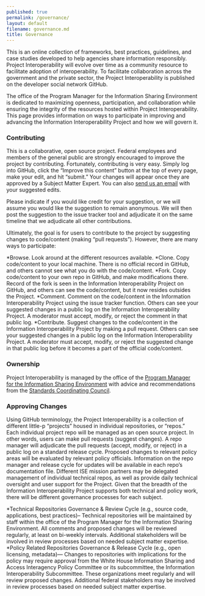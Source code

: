 ```yaml
---
published: true
permalink: /governance/
layout: default
filename: governance.md
title: Governance
---
```


This is an online collection of frameworks, best practices, guidelines, and case studies developed to help agencies share information responsibly. Project Interoperability will evolve over time as a community resource to facilitate adoption of interoperability. To facilitate collaboration across the government and the private sector, the Project Interoperability is published on the developer social network GitHub.

The office of the Program Manager for the Information Sharing Environment is dedicated to maximizing openness, participation, and collaboration while ensuring the integrity of the resources hosted within Project Interoperability. This page provides information on ways to participate in improving and advancing the Information Interoperability Project and how we will govern it.

### Contributing

This is a collaborative, open source project. Federal employees and members of the general public are strongly encouraged to improve the project by contributing. Fortunately, contributing is very easy. Simply log into GitHub, click the “Improve this content” button at the top of every page, make your edit, and hit “submit.” Your changes will appear once they are approved by a Subject Matter Expert. You can also [send us an email](mailto:outreach@ise.gov) with your suggested edits.

Please indicate if you would like credit for your suggestion, or we will assume you would like the suggestion to remain anonymous. We will then post the suggestion to the issue tracker tool and adjudicate it on the same timeline that we adjudicate all other contributions.

Ultimately, the goal is for users to contribute to the project by suggesting changes to code/content (making “pull requests”). However, there are many ways to participate:

*Browse. Look around at the different resources available.
*Clone. Copy code/content to your local machine. There is no official record in GitHub, and others cannot see what you do with the code/content.
*Fork. Copy code/content to your own repo in GitHub, and make modifications there. Record of the fork is seen in the Information Interoperability Project on GitHub, and others can see the code/content, but it now resides outsides the Project.
*Comment. Comment on the code/content in the Information Interoperability Project using the issue tracker function. Others can see your suggested changes in a public log on the Information Interoperability Project. A moderator must accept, modify, or reject the comment in that public log.
*Contribute. Suggest changes to the code/content in the Information Interoperability Project by making a pull request. Others can see your suggested changes in a public log on the Information Interoperability Project. A moderator must accept, modify, or reject the suggested change in that public log before it becomes a part of the official code/content.

### Ownership
Project Interoperability is managed by the office of the [Program Manager for the Information Sharing Environment](www.ise.gov) with advice and recommendations from the [Standards Coordinating Council](www.ise.gov/standards-coordinating-council).  

### Approving Changes
Using GitHub terminology, the Project Interoperability is a collection of different little-p “projects” housed in individual repositories, or “repos.” Each individual project repo will be managed as an open source project. In other words, users can make pull requests (suggest changes). A repo manager will adjudicate the pull requests (accept, modify, or reject) in a public log on a standard release cycle. Proposed changes to relevant policy areas will be evaluated by relevant policy officials. Information on the repo manager and release cycle for updates will be available in each repo’s documentation file. Different ISE mission partners may be delegated management of individual technical repos, as well as provide daily technical oversight and user support for the Project. Given that the breadth of the Information Interoperability Project supports both technical and policy work, there will be different governance processes for each subject.

*Technical Repositories Governance & Review Cycle (e.g., source code, applications, best practices)– Technical repositories will be maintained by staff within the office of the Program Manager for the Information Sharing Environment. All comments and proposed changes will be reviewed regularly, at least on bi-weekly intervals. Additional stakeholders will be involved in review processes based on needed subject matter expertise. 
*Policy Related Repositories Governance & Release Cycle (e.g., open licensing, metadata)— Changes to repositories with implications for the policy may require approval from the White House Information Sharing and Access Interagency Policy Committee or its subcommittee, the Information Interoperability Subcommittee. These organizations meet regularly and will review proposed changes. Additional federal stakeholders may be involved in review processes based on needed subject matter expertise. 
